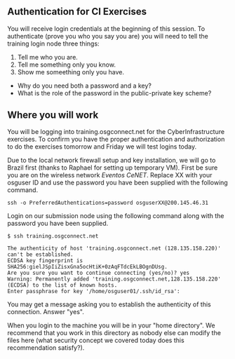 # 

## Authentication for CI Exercises

You will receive login credentials at the beginning of this session. To authenticate (prove you who you say you are) you will need to tell the training login node three things:

1) Tell me who you are. 
2) Tell me something only you know.
3) Show me someething only you have.  

* Why do you need both a password and a key?
* What is the role of the password in the public-private key scheme? 

## Where you will work

You will be logging into training.osgconnect.net for the CyberInfrastructure exercises. To confirm you have the proper authentication and authorization to do the exercises tomorrow and Friday we will test logins today. 

Due to the local network firewall setup and key installation, we will go to Brazil first (thanks to Raphael for setting up temporary VM). First be sure you are on the wireless network *Eventos CeNET*. Replace XX with your osguser ID and use the password you have been supplied with the following command. 

```
ssh -o PreferredAuthentications=password osguserXX@200.145.46.31
```

Login on our submission node using the following command along with the password you have been supplied. 

```
$ ssh training.osgconnect.net

The authenticity of host 'training.osgconnect.net (128.135.158.220)' can't be established.
ECDSA key fingerprint is SHA256:gielJSpIiZisxGna5ocHtiK+0zAqFTdcEkLBOgnDUsg.
Are you sure you want to continue connecting (yes/no)? yes
Warning: Permanently added 'training.osgconnect.net,128.135.158.220' (ECDSA) to the list of known hosts.
Enter passphrase for key '/home/osguser01/.ssh/id_rsa':
```

You may get a message asking you to establish the authenticity of this connection. Answer "yes". 

When you login to the machine you will be in your "home directory".  We recommend that you work in this directory as nobody else can modify the files here (what security concept we covered today does this recommendation satisfy?).
